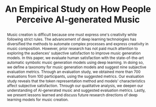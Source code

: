 ---
layout: publication
title: "An Empirical Study on How People Perceive AI-generated Music"
year: 2022
month: 10
hide_authors: true
authors:
  - Hyeshin Chu
  - Joohee Kim
  - Seongouk Kim
  - Hongkyu Lim
  - Hyunwook Lee
  - Seungmin Jin
  - Jongeun Lee
  - Taehwan Kim
  - Sungahn Ko
venue: CIKM 2022
venue_full: "ACM International Conference on Information and Knowledge Management"
abstract: "Music creation is difficult because one must express one's creativity while following strict rules. The advancement of deep learning technologies has diversified the methods to automate complex processes and express creativity in music composition. However, prior research has not paid much attention to exploring the audiences' subjective satisfaction to improve music generation models. In this paper, we evaluate human satisfaction with the state-of-the-art automatic symbolic music generation models using deep learning. In doing so, we define a taxonomy for music generation models and suggest nine subjective evaluation metrics. Through an evaluation study, we obtained more than 700 evaluations from 100 participants, using the suggested metrics. Our evaluation study reveals that the token representation method and models' characteristics affect subjective satisfaction. Through our qualitative analysis, we deepen our understanding of AI-generated music and suggested evaluation metrics. Lastly, we present lessons learned and discuss future research directions of deep learning models for music creation."
video: "https://www.youtube.com/watch?v=LCGGLhLNZCY"
category:
  - "AI / NLP"
  - "Design"
featured: true
---